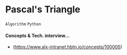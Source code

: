 # Pascal's Triangle

```Algorithm``` ```Python```

#### Concepts & Tech. interview...

* (https://www.alx-intranet.hbtn.io/concepts/100005)
